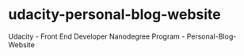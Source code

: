 # udacity-personal-blog-website
Udacity - Front End Developer Nanodegree Program - Personal-Blog-Website
